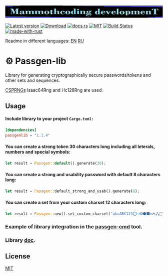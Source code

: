 ![alt text](./McDev_thin_900x70.png "McDev_thin_900x70.png")

[![Latest version](https://img.shields.io/crates/v/passgen-lib.svg)](https://crates.io/crates/passgen-lib)
[![Download](https://img.shields.io/crates/d/passgen-lib.svg)](https://crates.io/crates/passgen-lib)
[![docs.rs](https://docs.rs/passgen-lib/badge.svg)](https://docs.rs/passgen-lib/)
[![MIT](https://img.shields.io/badge/license-MIT-blue.svg)](https://choosealicense.com/licenses/mit/)
[![Build Status](https://github.com/mammothcoding/passgen-lib/actions/workflows/rust.yml/badge.svg?event=push)](https://github.com/mammothcoding/passgen-lib/actions/workflows/rust.yml)
[![made-with-rust](https://img.shields.io/badge/Made%20with-Rust-1f425f.svg)](https://www.rust-lang.org/)

Readme in different languages:
[EN](https://github.com/mammothcoding/passgen-lib/blob/master/README.md)
[RU](https://github.com/mammothcoding/passgen-lib/blob/master/README.ru.md)

# ⚙ Passgen-lib

Library for generating cryptographically secure passwords/tokens and other sets and sequences.

[CSPRNGs](https://rust-random.github.io/book/guide-rngs.html#cryptographically-secure-pseudo-random-number-generators-csprngs) Isaac64Rng and Hc128Rng are used.

## Usage

#### Include library to your project `Cargo.toml`:
```toml
[dependencies]
passgenlib = "1.1.4"
```

#### You can create a strong token 30 characters long including all leterals, numbers and special symbols:
```rust
let result = Passgen::default().generate(30);
```

#### You can create a strong and usability password with default 8 characters long:
```rust
let result = Passgen::default_strong_and_usab().generate(8);
```

#### You can create a set from your custom charset 12 characters long:
```rust
let result = Passgen::new().set_custom_charset("abcABC123⭕➖❎⚫⬛п₼⁂🙂").generate(12);
```

### Example of library integration in the [passgen-cmd](https://github.com/mammothcoding/passgen-cmd) tool.

### Library [doc](https://docs.rs/passgen-lib/).

## License

[MIT](https://choosealicense.com/licenses/mit/)